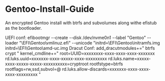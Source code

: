 # Gentoo-Install-Guide
An encrypted Gentoo install with btrfs and subvolumes along withe efistub as the bootloader.

UEFI conf:
  efibootmgr --create --disk /dev/nvme0n1 --label "Gentoo" --loader "\EFI\Gentoo\vmlinuz.efi" --unicode "initrd=\EFI\Gentoo\initramfs.img initrd=\EFI\Gentoo\amd-uc.img
Dracut Conf:
  add_dracutmodules+=" btrfs crypt "
kernel_cmdline+=" root=UUID=xxxxxxxx-xxxx-xxxx-xxxx-xxxxxxx 
rd.luks.uuid=xxxxxxx-xxxx-xxxxx-xxxx-xxxxxxxxx rd.luks.name=xxxxx-xxxx-xxxxx-xxxxx-xxxxxxxxxx=cryptroot rootfstype=btrfs rootflags=rw,ssd,subvol=@ rd.luks.allow-discards=xxxxxxx-xxxx-xxxx-xxxx-xxxxxxxxx "

